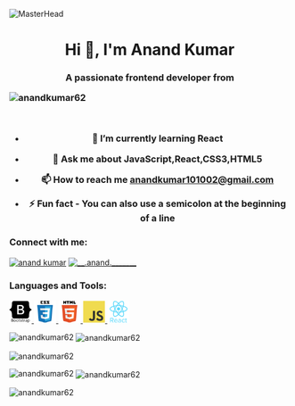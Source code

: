 ![MasterHead](https://user-images.githubusercontent.com/65373279/148280039-301b677b-74e7-49f8-af75-15e7c9253d74.png)
<h1 align="center">Hi 👋, I'm Anand Kumar</h1>
<h3 align="center">A passionate frontend developer from 

<p align="left"> <img src="https://komarev.com/ghpvc/?username=anandkumar62&label=Profile%20views&color=0e75b6&style=flat" alt="anandkumar62" /> </p>

<p align="left"> <a href="https://twitter.com/" target="blank"><img src="https://img.shields.io/twitter/follow/?logo=twitter&style=for-the-badge" alt="" /></a> </p>

- 🌱 I’m currently learning **React**

- 💬 Ask me about **JavaScript,React,CSS3,HTML5**

- 📫 How to reach me **anandkumar101002@gmail.com**

- ⚡ Fun fact **- You can also use a semicolon at the beginning of a line**

<h3 align="left">Connect with me:</h3>
<p align="left">
<a href="https://fb.com/anand kumar" target="blank"><img align="center" src="https://raw.githubusercontent.com/rahuldkjain/github-profile-readme-generator/master/src/images/icons/Social/facebook.svg" alt="anand kumar" height="30" width="40" /></a>
<a href="https://instagram.com/__.anand._______" target="blank"><img align="center" src="https://raw.githubusercontent.com/rahuldkjain/github-profile-readme-generator/master/src/images/icons/Social/instagram.svg" alt="__.anand._______" height="30" width="40" /></a>
</p>

<h3 align="left">Languages and Tools:</h3>
<p align="left"> <a href="https://getbootstrap.com" target="_blank" rel="noreferrer"> <img src="https://raw.githubusercontent.com/devicons/devicon/master/icons/bootstrap/bootstrap-plain-wordmark.svg" alt="bootstrap" width="40" height="40"/> </a> <a href="https://www.w3schools.com/css/" target="_blank" rel="noreferrer"> <img src="https://raw.githubusercontent.com/devicons/devicon/master/icons/css3/css3-original-wordmark.svg" alt="css3" width="40" height="40"/> </a> <a href="https://www.w3.org/html/" target="_blank" rel="noreferrer"> <img src="https://raw.githubusercontent.com/devicons/devicon/master/icons/html5/html5-original-wordmark.svg" alt="html5" width="40" height="40"/> </a> <a href="https://developer.mozilla.org/en-US/docs/Web/JavaScript" target="_blank" rel="noreferrer"> <img src="https://raw.githubusercontent.com/devicons/devicon/master/icons/javascript/javascript-original.svg" alt="javascript" width="40" height="40"/> </a> <a href="https://reactjs.org/" target="_blank" rel="noreferrer"> <img src="https://raw.githubusercontent.com/devicons/devicon/master/icons/react/react-original-wordmark.svg" alt="react" width="40" height="40"/> </a> </p>

<p><img align="left" src="https://github-readme-stats.vercel.app/api/top-langs?username=anandkumar62&show_icons=true&locale=en&layout=compact" alt="anandkumar62" /></p>

<p>&nbsp;<img align="center" src="https://github-readme-stats.vercel.app/api?username=anandkumar62&show_icons=true&locale=en" alt="anandkumar62" /></p>

<p><img align="center" src="https://github-readme-streak-stats.herokuapp.com/?user=anandkumar62&" alt="anandkumar62" /></p>

<p><img align="left" src="https://github-readme-stats.vercel.app/api/top-langs?username=anandkumar62&show_icons=true&locale=en&layout=compact" alt="anandkumar62" /></p>

<p>&nbsp;<img align="center" src="https://github-readme-stats.vercel.app/api?username=anandkumar62&show_icons=true&locale=en" alt="anandkumar62" /></p>

<p><img align="center" src="https://github-readme-streak-stats.herokuapp.com/?user=anandkumar62&" alt="anandkumar62" /></p>
